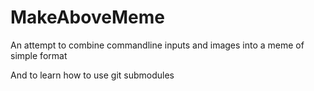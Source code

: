 # MakeAboveMeme
An attempt to combine commandline inputs and images into a meme of simple format

And to learn how to use git submodules
